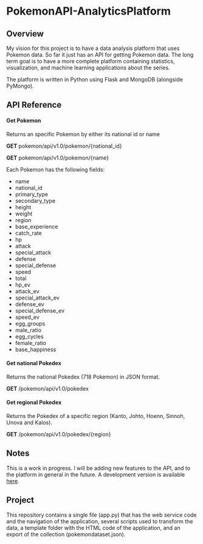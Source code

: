 # PokemonAPI-AnalyticsPlatform

## Overview

My vision for this project is to have a data analysis platform that uses Pokemon data. So far it just has an API for getting Pokemon data. The long term goal is to have a more complete platform containing statistics, visualization, and machine learning applications about the series.

The platform is written in Python using Flask and MongoDB (alongside PyMongo).

## API Reference

#### Get Pokemon
Returns an specific Pokemon by either its national id or name

**GET** pokemon/api/v1.0/pokemon/{national_id}

**GET** pokemon/api/v1.0/pokemon/{name}

Each Pokemon has the following fields:
- name
- national_id
- primary_type
- secondary_type
- height
- weight
- region
- base_experience
- catch_rate
- hp
- attack
- special_attack
- defense
- special_defense
- speed
- total
- hp_ev
- attack_ev
- special_attack_ev
- defense_ev
- special_defense_ev
- speed_ev
- egg_groups
- male_ratio
- egg_cycles
- female_ratio
- base_happiness

#### Get national Pokedex
Returns the national Pokedex (718 Pokemon) in JSON format.

**GET** /pokemon/api/v1.0/pokedex 

#### Get regional Pokedex
Returns the Pokedex of a specific region (Kanto, Johto, Hoenn, Sinnoh, Unova and Kalos).

**GET** /pokemon/api/v1.0/pokedex/{region}

## Notes

This is a work in progress. I will be adding new features to the API, and to the platform in general in the future. A development version is available [here](http://agile-shelf-4613.herokuapp.com).


## Project

This repository contains a single file (app.py) that has the web service code and the navigation of the application, several scripts used to transform the data, a template folder with the HTML code of the application,  and an export of the collection (pokemondataset.json).
